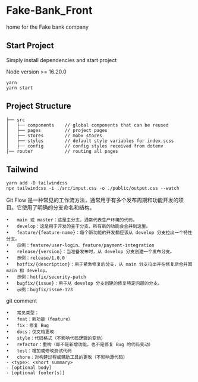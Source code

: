 # Fake-Bank_Front

home for the Fake bank company

## Start Project

Simply install dependencies and start project

Node version >= 16.20.0

```
yarn
yarn start
```

## Project Structure

```
├── src
│   ├── components    // global components that can be reused
│   ├── pages         // project pages
│   ├── stores        // mobx stores
│   ├── styles        // default style variables for index.scss
│   ├── config        // config styles received from dotenv
|── router            // routing all pages
```

## Tailwind

```
yarn add -D tailwindcss
npx tailwindcss -i ./src/input.css -o ./public/output.css --watch
```

Git Flow 是一种常见的工作流方法，通常用于有多个发布周期和功能开发的项目。它使用了明确的分支命名和结构。

    •	main 或 master：这是主分支，通常代表生产环境的代码。
    •	develop：这是用于开发的主干分支，所有新的功能会合并到这里。
    •	feature/{feature-name}：每个新功能的开发都应该从 develop 分支拉出一个特性分支。
    •	示例：feature/user-login、feature/payment-integration
    •	release/{version}：当准备发布时，从 develop 分支创建一个发布分支。
    •	示例：release/1.0.0
    •	hotfix/{description}：用于紧急修复的分支，从 main 分支拉出并在修复后合并回 main 和 develop。
    •	示例：hotfix/security-patch
    •	bugfix/{issue}：用于从 develop 分支创建的修复特定问题的分支。
    •	示例：bugfix/issue-123

git comment

    •	常见类型：
    •	feat：新功能（feature）
    •	fix：修复 Bug
    •	docs：仅文档更改
    •	style：代码格式（不影响代码逻辑的变动）
    •	refactor：重构（即不是新增功能，也不是修复 Bug 的代码变动）
    •	test：增加或修改测试代码
    •	chore：对构建过程或辅助工具的更改（不影响源代码）
    - <type>: <short summary>
    - [optional body]
    - [optional footer(s)]
